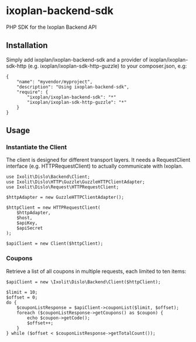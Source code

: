 # ixoplan-backend-sdk
PHP SDK for the Ixoplan Backend API

## Installation

Simply add ixoplan/ixoplan-backend-sdk and a provider of ixoplan/ixoplan-sdk-http (e.g. ixoplan/ixoplan-sdk-http-guzzle) to your composer.json, e.g:

    {
        "name": "myvendor/myproject",
        "description": "Using ixoplan-backend-sdk",
        "require": {
            "ixoplan/ixoplan-backend-sdk": "*"
            "ixoplan/ixoplan-sdk-http-guzzle": "*"
        }
    }

## Usage

### Instantiate the Client
The client is designed for different transport layers. It needs a RequestClient interface (e.g. HTTPRequestClient) to actually communicate with Ixoplan.

    use Ixolit\Dislo\Backend\Client;
    use Ixolit\Dislo\HTTP\Guzzle\GuzzleHTTPClientAdapter;
    use Ixolit\Dislo\Request\HTTPRequestClient;
    
    $httpAdapter = new GuzzleHTTPClientAdapter();

    $httpClient = new HTTPRequestClient(
        $httpAdapter,
        $host,
        $apiKey,
        $apiSecret
    );

    $apiClient = new Client($httpClient);

### Coupons

Retrieve a list of all coupons in multiple requests, each limited to ten items:

    $apiClient = new \Ixolit\Dislo\Backend\Client($httpClient);

    $limit = 10;
    $offset = 0;
    do {
        $couponListResponse = $apiClient->couponList($limit, $offset);
        foreach ($couponListResponse->getCoupons() as $coupon) {
            echo $coupon->getCode();
            $offset++;
        }
    } while ($offset < $couponListResponse->getTotalCount());
